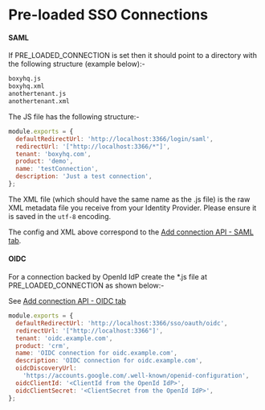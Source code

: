 # Pre-loaded SSO Connections

#### SAML

If PRE_LOADED_CONNECTION is set then it should point to a directory with the following structure (example below):-

```bash
boxyhq.js
boxyhq.xml
anothertenant.js
anothertenant.xml
```

The JS file has the following structure:-

```javascript
module.exports = {
  defaultRedirectUrl: 'http://localhost:3366/login/saml',
  redirectUrl: '["http://localhost:3366/*"]',
  tenant: 'boxyhq.com',
  product: 'demo',
  name: 'testConnection',
  description: 'Just a test connection',
};
```

The XML file (which should have the same name as the .js file) is the raw XML metadata file you receive from your Identity Provider. Please ensure it is saved in the `utf-8` encoding.

The config and XML above correspond to the [Add connection API - SAML tab](../sso-flow/index.md#21-add-connection).

#### OIDC

For a connection backed by OpenId IdP create the \*.js file at PRE_LOADED_CONNECTION as shown below:-

See [Add connection API - OIDC tab](../sso-flow/index.md#21-add-connection)

```javascript
module.exports = {
  defaultRedirectUrl: 'http://localhost:3366/sso/oauth/oidc',
  redirectUrl: '["http://localhost:3366"]',
  tenant: 'oidc.example.com',
  product: 'crm',
  name: 'OIDC connection for oidc.example.com',
  description: 'OIDC connection for oidc.example.com',
  oidcDiscoveryUrl:
    'https://accounts.google.com/.well-known/openid-configuration',
  oidcClientId: '<ClientId from the OpenId IdP>',
  oidcClientSecret: '<ClientSecret from the OpenId IdP>',
};
```
